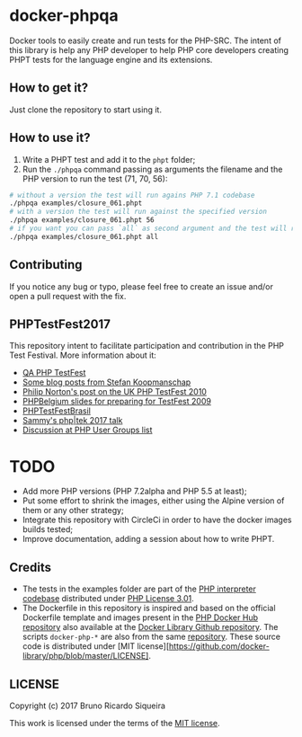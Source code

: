 # docker-phpqa

Docker tools to easily create and run tests for the PHP-SRC. The intent of this library is help any PHP developer to
help PHP core developers creating PHPT tests for the language engine and its extensions.

## How to get it?

Just clone the repository to start using it.

## How to use it?

1. Write a PHPT test and add it to the `phpt` folder;
2. Run the `./phpqa` command passing as arguments the filename and the PHP version to run the test (71, 70, 56):
````bash
# without a version the test will run agains PHP 7.1 codebase
./phpqa examples/closure_061.phpt
# with a version the test will run against the specified version
./phpqa examples/closure_061.phpt 56
# if you want you can pass `all` as second argument and the test will run against all versions
./phpqa examples/closure_061.phpt all
````

## Contributing

If you notice any bug or typo, please feel free to create an issue and/or open a pull request with the fix.

## PHPTestFest2017

This repository intent to facilitate participation and contribution in the PHP Test Festival. More information about it:

* [QA PHP TestFest](https://wiki.php.net/qa/testfest)
* [Some blog posts from Stefan Koopmanschap](http://leftontheweb.com/blog/categories/testfest)
* [Philip Norton's post on the UK PHP TestFest 2010](http://www.hashbangcode.com/blog/php-testfest-uk-2010-and-testing-php)
* [PHPBelgium slides for preparing for TestFest 2009](https://www.slideshare.net/PHPBelgium/preparation-for-php-test-fest-2009)
* [PHPTestFestBrasil](https://phptestfestbrasil.github.io)
* [Sammy's php|tek 2017 talk](https://speakerdeck.com/sammyk/writing-tests-for-php-source-php-tek-2017)
* [Discussion at PHP User Groups list](https://groups.google.com/a/phpcommunity.org/forum/?utm_medium=email&utm_source=footer#!topic/testfest/-C2pcxod65g)

# TODO

* Add more PHP versions (PHP 7.2alpha and PHP 5.5 at least);
* Put some effort to shrink the images, either using the Alpine version of them or any other strategy;
* Integrate this repository with CircleCi in order to have the docker images builds tested;
* Improve documentation, adding a session about how to write PHPT.

## Credits

* The tests in the examples folder are part of the [PHP interpreter codebase][php-src] distributed under [PHP License 3.01][php-license].
* The Dockerfile in this repository is inspired and based on the official Dockerfile template and images present in the
[PHP Docker Hub repository][php-docker] also available at the [Docker Library Github repository][docker-lib-php]. The
scripts `docker-php-*` are also from the same [repository][docker-lib-php]. These source code is distributed under [MIT license][https://github.com/docker-library/php/blob/master/LICENSE].

## LICENSE

Copyright (c) 2017 Bruno Ricardo Siqueira

This work is licensed under the terms of the [MIT license][license].

[php-src]: https://github.com/php/php-src
[php-docker]: https://hub.docker.com/_/php/
[php-license]: https://github.com/php/php-src/blob/master/LICENSE
[docker-lib-php]: https://github.com/docker-library/php
[license]: https://github.com/brunoric/docker-phpqa/blob/master/LICENSE